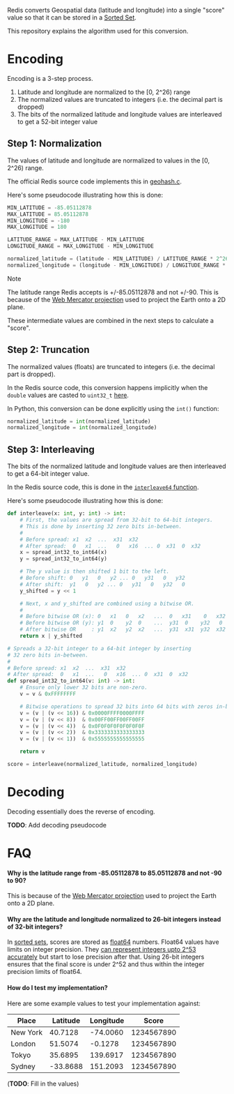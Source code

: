 Redis converts Geospatial data (latitude and longitude) into a single "score" value so that it can be stored in a [Sorted Set](https://redis.io/docs/latest/develop/data-types/sorted-sets/).

This repository explains the algorithm used for this conversion.

# Encoding

Encoding is a 3-step process.

1. Latitude and longitude are normalized to the [0, 2^26) range
2. The normalized values are truncated to integers (i.e. the decimal part is dropped)
3. The bits of the normalized latitude and longitude values are interleaved to get a 52-bit integer value

## Step 1: Normalization

The values of latitude and longitude are normalized to values in the [0, 2^26) range.

The official Redis source code implements this in [geohash.c](https://github.com/redis/redis/blob/ff2f0b092c24d5cc590ff1eb596fc0865e0fb721/src/geohash.c#L141-L148).

Here's some pseudocode illustrating how this is done:

```python
MIN_LATITUDE = -85.05112878
MAX_LATITUDE = 85.05112878
MIN_LONGITUDE = -180
MAX_LONGITUDE = 180

LATITUDE_RANGE = MAX_LATITUDE - MIN_LATITUDE
LONGITUDE_RANGE = MAX_LONGITUDE - MIN_LONGITUDE

normalized_latitude = (latitude - MIN_LATITUDE) / LATITUDE_RANGE * 2^26
normalized_longitude = (longitude - MIN_LONGITUDE) / LONGITUDE_RANGE * 2^26
```

> [!NOTE]
> The latitude range Redis accepts is +/-85.05112878 and not +/-90. This is because of the [Web Mercator projection](https://en.wikipedia.org/wiki/Web_Mercator_projection) used to project the Earth onto a 2D plane.

These intermediate values are combined in the next steps to calculate a "score".

## Step 2: Truncation

The normalized values (floats) are truncated to integers (i.e. the decimal part is dropped).

In the Redis source code, this conversion happens implicitly when the `double` values are casted to `uint32_t` [here](https://github.com/redis/redis/blob/ff2f0b092c24d5cc590ff1eb596fc0865e0fb721/src/geohash.c#L149).

In Python, this conversion can be done explicitly using the `int()` function:

```python
normalized_latitude = int(normalized_latitude)
normalized_longitude = int(normalized_longitude)
```

## Step 3: Interleaving

The bits of the normalized latitude and longitude values are then interleaved to get a 64-bit integer value.

In the Redis source code, this is done in the [`interleave64` function](https://github.com/redis/redis/blob/eac48279ad21b8612038953fefa0dcf926773efc/src/geohash.c#L52-L77).

Here's some pseudocode illustrating how this is done:

```python
def interleave(x: int, y: int) -> int:
    # First, the values are spread from 32-bit to 64-bit integers.
    # This is done by inserting 32 zero bits in-between.
    #
    # Before spread: x1  x2  ...  x31  x32
    # After spread:  0   x1  ...   0   x16  ... 0  x31  0  x32
    x = spread_int32_to_int64(x)
    y = spread_int32_to_int64(y)

    # The y value is then shifted 1 bit to the left.
    # Before shift: 0   y1   0   y2 ... 0   y31   0   y32
    # After shift:  y1   0   y2 ... 0   y31   0   y32   0
    y_shifted = y << 1

    # Next, x and y_shifted are combined using a bitwise OR.
    #
    # Before bitwise OR (x): 0   x1   0   x2   ...  0   x31    0   x32
    # Before bitwise OR (y): y1  0    y2  0    ...  y31  0    y32   0
    # After bitwise OR     : y1  x2   y2  x2   ...  y31  x31  y32  x32
    return x | y_shifted

# Spreads a 32-bit integer to a 64-bit integer by inserting
# 32 zero bits in-between.
#
# Before spread: x1  x2  ...  x31  x32
# After spread:  0   x1  ...   0   x16  ... 0  x31  0  x32
def spread_int32_to_int64(v: int) -> int:
    # Ensure only lower 32 bits are non-zero.
    v = v & 0xFFFFFFFF

    # Bitwise operations to spread 32 bits into 64 bits with zeros in-between
    v = (v | (v << 16)) & 0x0000FFFF0000FFFF
    v = (v | (v << 8))  & 0x00FF00FF00FF00FF
    v = (v | (v << 4))  & 0x0F0F0F0F0F0F0F0F
    v = (v | (v << 2))  & 0x3333333333333333
    v = (v | (v << 1))  & 0x5555555555555555

    return v

score = interleave(normalized_latitude, normalized_longitude)
```

# Decoding

Decoding essentially does the reverse of encoding.

**TODO**: Add decoding pseudocode

# FAQ

#### Why is the latitude range from -85.05112878 to 85.05112878 and not -90 to 90?

This is because of the [Web Mercator projection](https://en.wikipedia.org/wiki/Web_Mercator_projection) used to project the Earth onto a 2D plane.

#### Why are the latitude and longitude normalized to 26-bit integers instead of 32-bit integers?

In [sorted sets](https://redis.io/docs/latest/data-types/sorted-sets/), scores are stored as [float64](https://en.wikipedia.org/wiki/Double-precision_floating-point_format) numbers. Float64 values have limits on integer precision. They [can represent integers upto 2^53 accurately](https://en.wikipedia.org/wiki/Double-precision_floating-point_format#Precision_limitations_on_integer_values) but start to lose precision after that. Using 26-bit integers ensures that the final score is under 2^52 and thus within the integer precision limits of float64.

#### How do I test my implementation?

Here are some example values to test your implementation against:

| Place    | Latitude | Longitude | Score      |
| -------- | -------- | --------- | ---------- |
| New York | 40.7128  | -74.0060  | 1234567890 |
| London   | 51.5074  | -0.1278   | 1234567890 |
| Tokyo    | 35.6895  | 139.6917  | 1234567890 |
| Sydney   | -33.8688 | 151.2093  | 1234567890 |

(**TODO**: Fill in the values)
